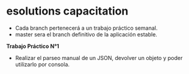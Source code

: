 # esolutions capacitation<br>
- Cada branch pertenecerá a un trabajo práctico semanal.<br>
- master sera el branch definitivo de la aplicación estable.

<b>Trabajo Práctico N°1</b><br>
- Realizar el parseo manual de un JSON, devolver un objeto y poder utilizarlo por consola.
